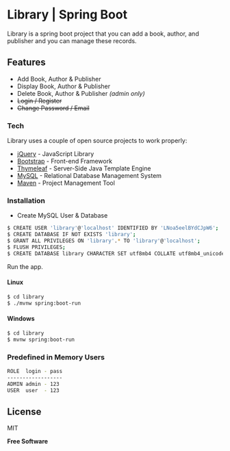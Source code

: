 
# Library | Spring Boot
Library  is a spring boot project that you can add a book, author, and publisher and you can manage these records.

## Features
- Add Book, Author & Publisher
- Display Book, Author & Publisher
- Delete Book, Author & Publisher _(admin only)_
- <del>Login / Register</del>
- <del>Change Password / Email</del>

### Tech
Library uses a couple of open source projects to work properly:
* [jQuery](https://jquery.com/) - JavaScript Library
* [Bootstrap](https://getbootstrap.com/) - Front-end Framework 
* [Thymeleaf](https://www.thymeleaf.org/) - Server-Side Java Template Engine
* [MySQL](https://www.mysql.com/) - Relational Database Management System
* [Maven](https://maven.apache.org/) - Project Management Tool
### Installation
 - Create MySQL User & Database
```sh
$ CREATE USER 'library'@'localhost' IDENTIFIED BY 'LNoa5eelBYdCJpW6';
$ CREATE DATABASE IF NOT EXISTS 'library';
$ GRANT ALL PRIVILEGES ON 'library'.* TO 'library'@'localhost';
$ FLUSH PRIVILEGES;
$ CREATE DATABASE library CHARACTER SET utf8mb4 COLLATE utf8mb4_unicode_ci;
```
Run the app.
#### Linux
```sh
$ cd library
$ ./mvnw spring:boot-run
```

#### Windows
```sh
$ cd library
$ mvnw spring:boot-run
```
### Predefined in Memory Users
```sh
ROLE  login - pass
------------------
ADMIN admin - 123
USER  user  - 123
```
License
----

MIT


**Free Software**